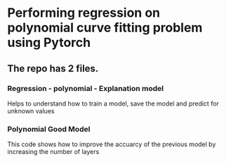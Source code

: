 # Performing regression on polynomial curve fitting problem using Pytorch
## The repo has 2 files.
### Regression - polynomial - Explanation model 
Helps to understand how to train a model, save the model and predict for unknown values
### Polynomial Good Model
This code shows how to improve the accuarcy of the previous model by increasing the number of layers

